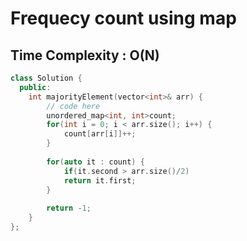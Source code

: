 # Frequecy count using map

## Time Complexity : O(N)

``` cpp []
class Solution {
  public:
    int majorityElement(vector<int>& arr) {
        // code here
        unordered_map<int, int>count;
        for(int i = 0; i < arr.size(); i++) {
            count[arr[i]]++;
        }
        
        for(auto it : count) {
            if(it.second > arr.size()/2)
            return it.first;
        }
        
        return -1;
    }
};
```

